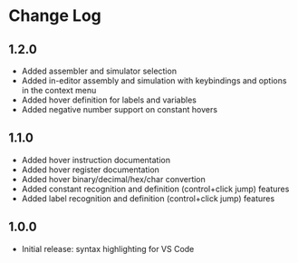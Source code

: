 # Change Log

## 1.2.0
- Added assembler and simulator selection
- Added in-editor assembly and simulation with keybindings and options in the context menu
- Added hover definition for labels and variables
- Added negative number support on constant hovers

## 1.1.0

- Added hover instruction documentation
- Added hover register documentation
- Added hover binary/decimal/hex/char convertion
- Added constant recognition and definition (control+click jump) features
- Added label recognition and definition (control+click jump) features

## 1.0.0

- Initial release: syntax highlighting for VS Code
